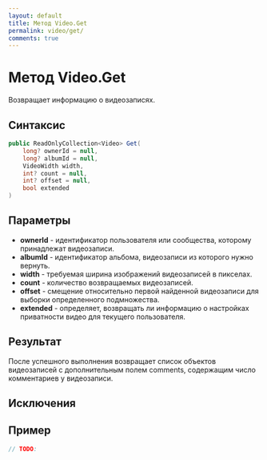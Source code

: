 ```yaml
---
layout: default
title: Метод Video.Get
permalink: video/get/
comments: true
---
```

# Метод Video.Get
Возвращает информацию о видеозаписях.

## Синтаксис
```csharp
public ReadOnlyCollection<Video> Get(
	long? ownerId = null, 
	long? albumId = null, 
	VideoWidth width, 
	int? count = null, 
	int? offset = null, 
	bool extended
)
```

## Параметры
+ **ownerId** - идентификатор пользователя или сообщества, которому принадлежат видеозаписи.
+ **albumId** - идентификатор альбома, видеозаписи из которого нужно вернуть.
+ **width** - требуемая ширина изображений видеозаписей в пикселах.
+ **count** - количество возвращаемых видеозаписей.
+ **offset** - смещение относительно первой найденной видеозаписи для выборки определенного подмножества.
+ **extended** - определяет, возвращать ли информацию о настройках приватности видео для текущего пользователя.

## Результат
После успешного выполнения возвращает список объектов видеозаписей с дополнительным полем comments, содержащим число комментариев у видеозаписи.

## Исключения

## Пример
```csharp
// TODO:
```